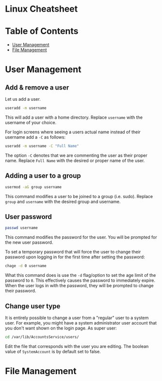 Linux Cheatsheet
===============

# Table of Contents
- [User Management](#User-Management)
- [File Management](#File-Management)

# User Management 

## Add & remove a user

Let us add a user.

```bash
useradd -m username
```

This will add a user with a home directory.  Replace `username` with the username of your choice.

For login screens where seeing a users actual name instead of their username add a `-C` as follows:

```bash
useradd -m username -C "Full Name"
```

The option `-C` denotes that we are commenting the user as their proper name.  Replace `Full Name` with the desired or proper name of the user.

## Adding a user to a group

```bash
usermod -aG group username
```

This command modifies a user to be joined to a group (i.e. sudo).  Replace `group` and `username` with the desired group and username.

## User password

```bash
passwd username
```

This command modifies the password for the user.  You will be prompted for the new user password.

To set a temporary password that will force the user to change their password upon logging in for the first time after setting the password:

```bash
chage -d 0 username
```

What this command does is use the `-d` flag/option to set the age limit of the password to `0`.  This effectively causes the password to immediately expire.  When the user logs in with the password, they will be prompted to change their password.

## Change user type

It is entirely possible to change a user from a "regular" user to a system user.  For example, you might have a system administrator user account that you don't want shown on the login page.  As super user:

```bash
cd /var/lib/AccountsService/users/
```

Edit the file that corresponds with the user you are editing.  The boolean value of `SystemAccount` is by default set to false.

# File Management

